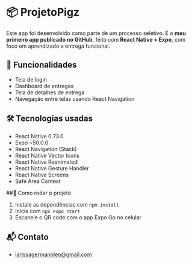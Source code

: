 # 📦 ProjetoPigz

Este app foi desenvolvido como parte de um processo seletivo. É o **meu primeiro app publicado no GitHub**, feito com **React Native + Expo**, com foco em aprendizado e entrega funcional.

## 🚀 Funcionalidades
- Tela de login
- Dashboard de entregas
- Tela de detalhes de entrega
- Navegação entre telas usando React Navigation

## 🛠️ Tecnologias usadas
- React Native 0.73.0
- Expo ~50.0.0
- React Navigation (Stack)
- React Native Vector Icons
- React Native Reanimated
- React Native Gesture Handler
- React Native Screens
- Safe Area Context

##📲 Como rodar o projeto
1. Instale as dependências com `npm install`
2. Inicie com `npx expo start`
3. Escaneie o QR code com o app Expo Go no celular

## 📬 Contato
- larissagermanoleo@gmail.com
